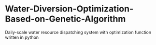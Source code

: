 # Water-Diversion-Optimization-Based-on-Genetic-Algorithm
Daily-scale water resource dispatching system with optimization function written in python
